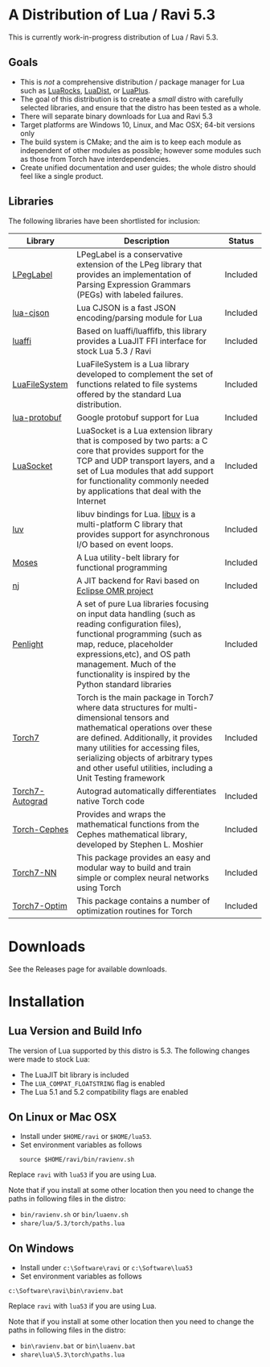 # A Distribution of Lua / Ravi 5.3

This is currently work-in-progress distribution of Lua / Ravi 5.3.

## Goals

* This is *not* a comprehensive distribution / package manager for Lua such as [LuaRocks](https://luarocks.org/), [LuaDist](http://luadist.org/), or [LuaPlus](https://github.com/jjensen/luaplus51-all).
* The goal of this distribution is to create a *small* distro with carefully selected libraries, and ensure that the distro has been tested as a whole.
* There will separate binary downloads for Lua and Ravi 5.3
* Target platforms are Windows 10, Linux, and Mac OSX; 64-bit versions only
* The build system is CMake; and the aim is to keep each module as independent of other modules as possible; however some modules such as those from Torch have interdependencies.
* Create unified documentation and user guides; the whole distro should feel like a single product.

## Libraries 

The following libraries have been shortlisted for inclusion:

Library | Description | Status
--- | --- | ---
[LPegLabel](https://github.com/dibyendumajumdar/ravi-lpeglabel) | LPegLabel is a conservative extension of the LPeg library that provides an implementation of Parsing Expression Grammars (PEGs) with labeled failures. | Included  
[lua-cjson](https://github.com/dibyendumajumdar/ravi-cjson) | Lua CJSON is a fast JSON encoding/parsing module for Lua | Included
[luaffi](https://github.com/dibyendumajumdar/ravi-ffi) | Based on luaffi/luaffifb, this library provides a LuaJIT FFI interface for stock Lua 5.3 / Ravi | Included
[LuaFileSystem](https://github.com/dibyendumajumdar/ravi-filesystem) | LuaFileSystem is a Lua library developed to complement the set of functions related to file systems offered by the standard Lua distribution.  | Included
[lua-protobuf](https://github.com/dibyendumajumdar/ravi-protobuf) | Google protobuf support for Lua | Included
[LuaSocket](https://github.com/dibyendumajumdar/ravi-luasocket) | LuaSocket is a Lua extension library that is composed by two parts: a C core that provides support for the TCP and UDP transport layers, and a set of Lua modules that add support for functionality commonly needed by applications that deal with the Internet | Included 
[luv](https://github.com/dibyendumajumdar/ravi-libuv-luv) | libuv bindings for Lua. [libuv](https://github.com/libuv/libuv) is a multi-platform C library that provides support for asynchronous I/O based on event loops. | Included
[Moses](https://github.com/dibyendumajumdar/ravi-moses) | A Lua utility-belt library for functional programming | Included
[nj](https://github.com/dibyendumajumdar/nj) | A JIT backend for Ravi based on [Eclipse OMR project](https://github.com/eclipse/omr) | Included
[Penlight](https://github.com/dibyendumajumdar/ravi-penlight) | A set of pure Lua libraries focusing on input data handling (such as reading configuration files), functional programming (such as map, reduce, placeholder expressions,etc), and OS path management. Much of the functionality is inspired by the Python standard libraries | Included
[Torch7](https://github.com/dibyendumajumdar/ravi-torch7) | Torch is the main package in Torch7 where data structures for multi-dimensional tensors and mathematical operations over these are defined. Additionally, it provides many utilities for accessing files, serializing objects of arbitrary types and other useful utilities, including a Unit Testing framework | Included
[Torch7-Autograd](https://github.com/dibyendumajumdar/ravi-torch7-autograd) | Autograd automatically differentiates native Torch code | Included
[Torch-Cephes](https://github.com/deepmind/torch-cephes) | Provides and wraps the mathematical functions from the Cephes mathematical library, developed by Stephen L. Moshier | Included
[Torch7-NN](https://github.com/dibyendumajumdar/ravi-torch7-nn) | This package provides an easy and modular way to build and train simple or complex neural networks using Torch | Included
[Torch7-Optim](https://github.com/dibyendumajumdar/ravi-torch7-optim) | This package contains a number of optimization routines for  Torch | Included


# Downloads

See the Releases page for available downloads. 

# Installation

## Lua Version and Build Info
The version of Lua supported by this distro is 5.3. The following changes were made to stock Lua:

- The LuaJIT bit library is included
- The `LUA_COMPAT_FLOATSTRING` flag is enabled
- The Lua 5.1 and 5.2 compatibility flags are enabled


## On Linux or Mac OSX

* Install under `$HOME/ravi` or `$HOME/lua53`. 
* Set environment variables as follows
```
   source $HOME/ravi/bin/ravienv.sh
```
Replace `ravi` with `lua53` if you are using Lua.

Note that if you install at some other location then you need to change the paths in following files in the distro:

* `bin/ravienv.sh` or `bin/luaenv.sh`
* `share/lua/5.3/torch/paths.lua`

## On Windows

* Install under `c:\Software\ravi` or `c:\Software\lua53`
* Set environment variables as follows
```
c:\Software\ravi\bin\ravienv.bat
```
Replace `ravi` with `lua53` if you are using Lua.

Note that if you install at some other location then you need to change the paths in following files in the distro:

* `bin\ravienv.bat` or `bin\luaenv.bat`
* `share\lua\5.3\torch\paths.lua`

